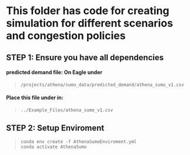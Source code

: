 # This folder has code for creating simulation for different scenarios and congestion policies

## STEP 1: Ensure you have all dependencies

####  predicted demand file: On Eagle under
> ```linux  
> /projects/athena/sumo_data/predicted_demand/athena_sumo_v1.csv
> ```

#### Place this file under in:
> ```linux  
> ../Example_Files/athena_sumo_v1.csv
> ```
## STEP 2: Setup Enviroment

> ```git
> conda env create -f AthenaSumoEnviroment.yml 
> conda activate AthenaSumo
> ```
